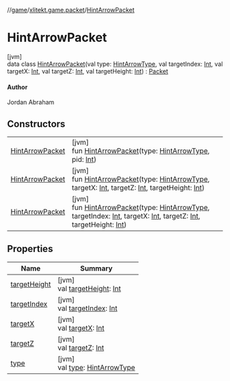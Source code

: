 //[game](../../../index.md)/[xlitekt.game.packet](../index.md)/[HintArrowPacket](index.md)

# HintArrowPacket

[jvm]\
data class [HintArrowPacket](index.md)(val type: [HintArrowType](../../xlitekt.game.actor.render/-hint-arrow-type/index.md), val targetIndex: [Int](https://kotlinlang.org/api/latest/jvm/stdlib/kotlin/-int/index.html), val targetX: [Int](https://kotlinlang.org/api/latest/jvm/stdlib/kotlin/-int/index.html), val targetZ: [Int](https://kotlinlang.org/api/latest/jvm/stdlib/kotlin/-int/index.html), val targetHeight: [Int](https://kotlinlang.org/api/latest/jvm/stdlib/kotlin/-int/index.html)) : [Packet](../-packet/index.md)

#### Author

Jordan Abraham

## Constructors

| | |
|---|---|
| [HintArrowPacket](-hint-arrow-packet.md) | [jvm]<br>fun [HintArrowPacket](-hint-arrow-packet.md)(type: [HintArrowType](../../xlitekt.game.actor.render/-hint-arrow-type/index.md), pid: [Int](https://kotlinlang.org/api/latest/jvm/stdlib/kotlin/-int/index.html)) |
| [HintArrowPacket](-hint-arrow-packet.md) | [jvm]<br>fun [HintArrowPacket](-hint-arrow-packet.md)(type: [HintArrowType](../../xlitekt.game.actor.render/-hint-arrow-type/index.md), targetX: [Int](https://kotlinlang.org/api/latest/jvm/stdlib/kotlin/-int/index.html), targetZ: [Int](https://kotlinlang.org/api/latest/jvm/stdlib/kotlin/-int/index.html), targetHeight: [Int](https://kotlinlang.org/api/latest/jvm/stdlib/kotlin/-int/index.html)) |
| [HintArrowPacket](-hint-arrow-packet.md) | [jvm]<br>fun [HintArrowPacket](-hint-arrow-packet.md)(type: [HintArrowType](../../xlitekt.game.actor.render/-hint-arrow-type/index.md), targetIndex: [Int](https://kotlinlang.org/api/latest/jvm/stdlib/kotlin/-int/index.html), targetX: [Int](https://kotlinlang.org/api/latest/jvm/stdlib/kotlin/-int/index.html), targetZ: [Int](https://kotlinlang.org/api/latest/jvm/stdlib/kotlin/-int/index.html), targetHeight: [Int](https://kotlinlang.org/api/latest/jvm/stdlib/kotlin/-int/index.html)) |

## Properties

| Name | Summary |
|---|---|
| [targetHeight](target-height.md) | [jvm]<br>val [targetHeight](target-height.md): [Int](https://kotlinlang.org/api/latest/jvm/stdlib/kotlin/-int/index.html) |
| [targetIndex](target-index.md) | [jvm]<br>val [targetIndex](target-index.md): [Int](https://kotlinlang.org/api/latest/jvm/stdlib/kotlin/-int/index.html) |
| [targetX](target-x.md) | [jvm]<br>val [targetX](target-x.md): [Int](https://kotlinlang.org/api/latest/jvm/stdlib/kotlin/-int/index.html) |
| [targetZ](target-z.md) | [jvm]<br>val [targetZ](target-z.md): [Int](https://kotlinlang.org/api/latest/jvm/stdlib/kotlin/-int/index.html) |
| [type](type.md) | [jvm]<br>val [type](type.md): [HintArrowType](../../xlitekt.game.actor.render/-hint-arrow-type/index.md) |
